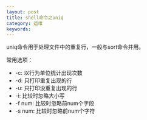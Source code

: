 ```yaml
---
layout: post
title: shell命令之uniq
category: 运维
keywords:
---
```


uniq命令用于处理文件中的重复行，一般与sort命令并用。

常用选项：

- -c: 以行为单位统计出现次数
- -d: 只打印重复出现的行
- -u: 只打印没重复出现的行
- -i: 比较时忽略大小写
- -f num: 比较时忽略前num个字段
- -s num: 比较时忽略前num个字符
